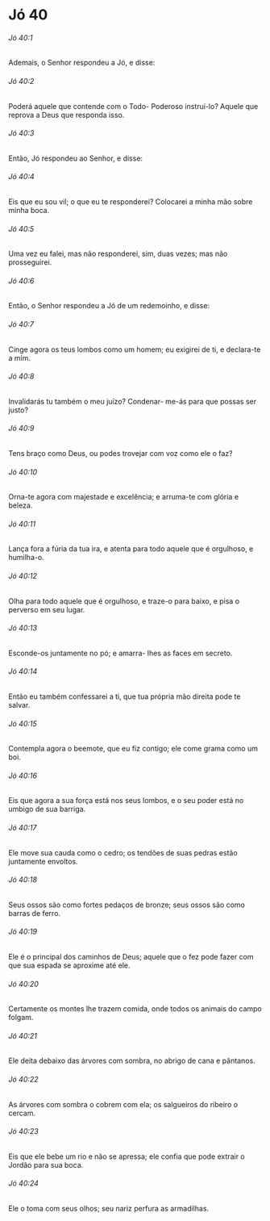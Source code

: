 # Jó 40

###### Jó 40:1

Ademais, o Senhor respondeu a Jó, e disse:

###### Jó 40:2

Poderá aquele que contende com o Todo- Poderoso instruí-lo? Aquele que reprova a Deus que responda isso.

###### Jó 40:3

Então, Jó respondeu ao Senhor, e disse:

###### Jó 40:4

Eis que eu sou vil; o que eu te responderei? Colocarei a minha mão sobre minha boca.

###### Jó 40:5

Uma vez eu falei, mas não responderei, sim, duas vezes; mas não prosseguirei.

###### Jó 40:6

Então, o Senhor respondeu a Jó de um redemoinho, e disse:

###### Jó 40:7

Cinge agora os teus lombos como um homem; eu exigirei de ti, e declara-te a mim.

###### Jó 40:8

Invalidarás tu também o meu juízo? Condenar- me-ás para que possas ser justo?

###### Jó 40:9

Tens braço como Deus, ou podes trovejar com voz como ele o faz?

###### Jó 40:10

Orna-te agora com majestade e excelência; e arruma-te com glória e beleza.

###### Jó 40:11

Lança fora a fúria da tua ira, e atenta para todo aquele que é orgulhoso, e humilha-o.

###### Jó 40:12

Olha para todo aquele que é orgulhoso, e traze-o para baixo, e pisa o perverso em seu lugar.

###### Jó 40:13

Esconde-os juntamente no pó; e amarra- lhes as faces em secreto.

###### Jó 40:14

Então eu também confessarei a ti, que tua própria mão direita pode te salvar.

###### Jó 40:15

Contempla agora o beemote, que eu fiz contigo; ele come grama como um boi.

###### Jó 40:16

Eis que agora a sua força está nos seus lombos, e o seu poder está no umbigo de sua barriga.

###### Jó 40:17

Ele move sua cauda como o cedro; os tendões de suas pedras estão juntamente envoltos.

###### Jó 40:18

Seus ossos são como fortes pedaços de bronze; seus ossos são como barras de ferro.

###### Jó 40:19

Ele é o principal dos caminhos de Deus; aquele que o fez pode fazer com que sua espada se aproxime até ele.

###### Jó 40:20

Certamente os montes lhe trazem comida, onde todos os animais do campo folgam.

###### Jó 40:21

Ele deita debaixo das árvores com sombra, no abrigo de cana e pântanos.

###### Jó 40:22

As árvores com sombra o cobrem com ela; os salgueiros do ribeiro o cercam.

###### Jó 40:23

Eis que ele bebe um rio e não se apressa; ele confia que pode extrair o Jordão para sua boca.

###### Jó 40:24

Ele o toma com seus olhos; seu nariz perfura as armadilhas.

